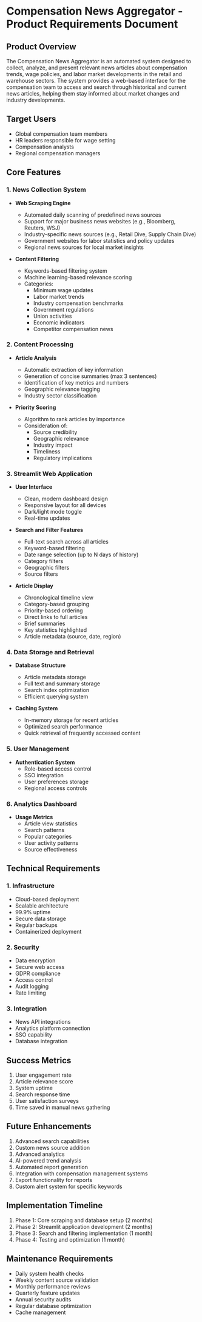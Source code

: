 # Compensation News Aggregator - Product Requirements Document

## Product Overview
The Compensation News Aggregator is an automated system designed to collect, analyze, and present relevant news articles about compensation trends, wage policies, and labor market developments in the retail and warehouse sectors. The system provides a web-based interface for the compensation team to access and search through historical and current news articles, helping them stay informed about market changes and industry developments.

## Target Users
- Global compensation team members
- HR leaders responsible for wage setting
- Compensation analysts
- Regional compensation managers

## Core Features

### 1. News Collection System
- **Web Scraping Engine**
  - Automated daily scanning of predefined news sources
  - Support for major business news websites (e.g., Bloomberg, Reuters, WSJ)
  - Industry-specific news sources (e.g., Retail Dive, Supply Chain Dive)
  - Government websites for labor statistics and policy updates
  - Regional news sources for local market insights

- **Content Filtering**
  - Keywords-based filtering system
  - Machine learning-based relevance scoring
  - Categories:
    - Minimum wage updates
    - Labor market trends
    - Industry compensation benchmarks
    - Government regulations
    - Union activities
    - Economic indicators
    - Competitor compensation news

### 2. Content Processing
- **Article Analysis**
  - Automatic extraction of key information
  - Generation of concise summaries (max 3 sentences)
  - Identification of key metrics and numbers
  - Geographic relevance tagging
  - Industry sector classification

- **Priority Scoring**
  - Algorithm to rank articles by importance
  - Consideration of:
    - Source credibility
    - Geographic relevance
    - Industry impact
    - Timeliness
    - Regulatory implications

### 3. Streamlit Web Application
- **User Interface**
  - Clean, modern dashboard design
  - Responsive layout for all devices
  - Dark/light mode toggle
  - Real-time updates

- **Search and Filter Features**
  - Full-text search across all articles
  - Keyword-based filtering
  - Date range selection (up to N days of history)
  - Category filters
  - Geographic filters
  - Source filters

- **Article Display**
  - Chronological timeline view
  - Category-based grouping
  - Priority-based ordering
  - Direct links to full articles
  - Brief summaries
  - Key statistics highlighted
  - Article metadata (source, date, region)

### 4. Data Storage and Retrieval
- **Database Structure**
  - Article metadata storage
  - Full text and summary storage
  - Search index optimization
  - Efficient querying system

- **Caching System**
  - In-memory storage for recent articles
  - Optimized search performance
  - Quick retrieval of frequently accessed content

### 5. User Management
- **Authentication System**
  - Role-based access control
  - SSO integration
  - User preferences storage
  - Regional access controls

### 6. Analytics Dashboard
- **Usage Metrics**
  - Article view statistics
  - Search patterns
  - Popular categories
  - User activity patterns
  - Source effectiveness

## Technical Requirements

### 1. Infrastructure
- Cloud-based deployment
- Scalable architecture
- 99.9% uptime
- Secure data storage
- Regular backups
- Containerized deployment

### 2. Security
- Data encryption
- Secure web access
- GDPR compliance
- Access control
- Audit logging
- Rate limiting

### 3. Integration
- News API integrations
- Analytics platform connection
- SSO capability
- Database integration

## Success Metrics
1. User engagement rate
2. Article relevance score
3. System uptime
4. Search response time
5. User satisfaction surveys
6. Time saved in manual news gathering

## Future Enhancements
1. Advanced search capabilities
2. Custom news source addition
3. Advanced analytics
4. AI-powered trend analysis
5. Automated report generation
6. Integration with compensation management systems
7. Export functionality for reports
8. Custom alert system for specific keywords

## Implementation Timeline
1. Phase 1: Core scraping and database setup (2 months)
2. Phase 2: Streamlit application development (2 months)
3. Phase 3: Search and filtering implementation (1 month)
4. Phase 4: Testing and optimization (1 month)

## Maintenance Requirements
- Daily system health checks
- Weekly content source validation
- Monthly performance reviews
- Quarterly feature updates
- Annual security audits
- Regular database optimization
- Cache management 